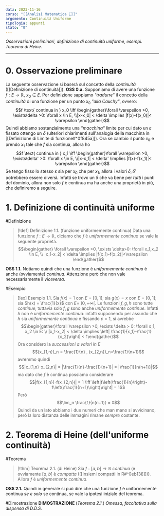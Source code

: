 ```yaml
---
data: 2023-11-16
corso: "[[Analisi Matematica I]]"
argomento: Continuità Uniforme
tipologia: appunti
stato: "0"
---
```

*Osservazioni preliminari, definizione di continuità uniforme, esempi. Teorema di Heine.*
- - -
# 0. Osservazione preliminare
La seguente osservazione si baserà sul concetto della *continuità* ([[Definizione di continuità]]).
**OSS 0.a.** Supponiamo di avere una funzione $f: E \longrightarrow \mathbb{R}$, $x_0 \in E$. 
Per definizione sappiamo *"tradurre"* il concetto della *continuità* di una funzione per un punto $x_0$ *"alla Cauchy"*, ovvero:
$$f \text{ continua in } x_0 \iff \begin{gather}\forall \varepsilon >0, \exists\delta >0: \forall x \in E, \\|x-x_0| < \delta \implies |f(x)-f(x_0)|< \varepsilon \end{gather}$$
Quindi abbiamo sostanzialmente una *"macchina"* limite per cui dato un $\varepsilon$ fissato ottengo un $\delta$ (ulteriori chiarimenti sull'analogia della macchina in [[Definizione di Limite di funzione#^0f845a]]).
Ora se cambio il punto $x_0$ e prendo $x_1$ tale che $f$ sia continua, allora ho
$$f \text{ continua in } x_1 \iff \begin{gather}\forall \varepsilon >0, \exists\delta' >0: \forall x \in E, \\|x-x_1| < \delta' \implies |f(x)-f(x_1)|< \varepsilon \end{gather}$$
Se tengo fisso lo stesso $\varepsilon$ sia per $x_0$ che per $x_1$, allora i valori $\delta, \delta'$ potrebbero essere diversi.
Infatti se trovo un $\delta$ che va bene per *tutti* i punti del dominio, allora non solo $f$ è continua ma ha anche una proprietà in più, che definiremo a seguire.

# 1. Definizione di continuità uniforme
#Definizione 
> [!def] Definizione 1.1. (funzione uniformemente continua)
> Data una funzione $f : E \longrightarrow \mathbb{R}$, diciamo che $f$ è *uniformemente continua* se vale la seguente proprietà.
> $$\begin{gather} \forall \varepsilon >0, \exists \delta>0: \forall x_1,x_2 \in E, \\ |x_1-x_2| < \delta \implies |f(x_1)-f(x_2)|<\varepsilon \end{gather}$$

**OSS 1.1.** Notiamo quindi che una funzione è *uniformemente continua* è anche (ovviamente) *continua*. Attenzione però che non vale necessariamente il *viceversa*.

#Esempio 
> [!ex] Esempio 1.1.
> Sia $f(x) = 1$ con $E = [0,1]$;
> sia $g(x) = x$ con $E = [0,1]$;
> sia $h(x) = \frac{1}{x}$ con $E = \ ]0, +\infty[$.
> Le funzioni $f, g, h$ sono tutte *continue*; tuttavia solo $f, g$ sono anche *uniformemente continue*.
> Infatti $h$ non è *uniformemente continua*: infatti supponendo per assurdo che $h$ sia *uniformemente continua* e fissando $\varepsilon =1$, si avrebbe
> $$\begin{gather}\forall \varepsilon >0, \exists \delta > 0: \forall x_1, x_2 \in E: \\ |x_1-x_2| < \delta \implies \left| \frac{1}{x_1}-\frac{1}{x_2}\right| < 1\end{gather}$$ 
> Ora considero la *successioni a valori in* $E$ $$(x_{1,n})_n = \frac{1}{n} , (x_{2,n})_n=\frac{1}{n+1}$$ 
> avremmo quindi
> $$|x_{1,n}-x_{2,n}| = |\frac{1}{n}-\frac{1}{n+1}| = |\frac{1}{n(n+1)}|$$
> ma dato che $f$ è continua possiamo considerare
> $$|f(x_{1,n})-f(x_{2,n})| = 1 \iff \left|f\left(\frac{1}{n}\right)-f\left(\frac{1}{n+1}\right)\right| = 1$$
> Però
> $$\lim_n \frac{1}{n(n+1)} = 0$$
> Quindi da un lato abbiamo i due numeri che man mano si avvicinano, però la loro distanza delle immagini rimane *sempre* costante.

# 2. Teorema di Heine (dell'uniforme continuità)
#Teorema 
> [!thm] Teorema 2.1. (di Heine)
> Sia $f: [a, b] \longrightarrow \mathbb{R}$ *continua* (e ovviamente $[a,b]$ è *compatta* ([[Insiemi compatti in R#^0eb138]])).
> Allora $f$ è *uniformemente continua*.

**OSS 2.1.** Quindi in generale si può dire che una funzione $f$ è uniformemente continua *se e solo* se continua, se vale la ipotesi iniziale del teorema.

#Dimostrazione 
**DIMOSTRAZIONE** (*Teorema 2.1.*)
*Omessa, facoltativa sulla dispensa di D.D.S.*

